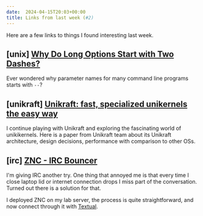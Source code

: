 ```yaml
---
date:  2024-04-15T20:03+00:00
title: Links from last week (#2)
---
```


Here are a few links to things I found interesting last week.

## [unix] [Why Do Long Options Start with Two Dashes?](https://blog.djmnet.org/2019/08/02/why-do-long-options-start-with/)

Ever wondered why parameter names for many command line programs starts with `--`?

## [unikraft] [Unikraft: fast, specialized unikernels the easy way](https://dl.acm.org/doi/10.1145/3447786.3456248)

I continue playing with Unikraft and exploring the fascinating world of unikikernels. Here is a paper from Unikraft team about its Unikraft architecture, design decisions, performance with comparison to other OSs.

## [irc] [ZNC - IRC Bouncer](https://wiki.znc.in/Introduction)

I'm giving IRC another try. One thing that annoyed me is that every time I close laptop lid or internet connection drops I miss part of the conversation. Turned out there is a solution for that.

I deployed ZNC on my lab server, the process is quite straightforward, and now connect through it with [Textual](https://www.codeux.com/textual/).
